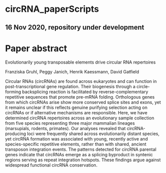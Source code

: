 # circRNA_paperScripts

## 16 Nov 2020, repository under development


# Paper abstract
Evolutionarily young transposable elements drive circular RNA repertoires

Franziska Gruhl, Peggy Janich, Henrik Kaessmann, David Gatfield

Circular RNAs (circRNAs) are found across eukaryotes and can function in post-transcriptional gene regulation. Their biogenesis through a circle-forming backsplicing reaction is facilitated by reverse-complementary repetitive sequences that promote pre-mRNA folding. Orthologous genes from which circRNAs arise show more conserved splice sites and exons, yet it remains unclear if this reflects genuine purifying selection acting on circRNAs or if alternative mechanisms are responsible. Here, we have determined circRNA repertoires across an evolutionary sample collection from five species representing three major mammalian lineages (marsupials, rodents, primates). Our analyses revealed that circRNA-producing loci were frequently shared across evolutionarily distant species, yet circRNA formation was associated with young, recently active and species-specific repetitive elements, rather than with shared, ancient transposon integration events. The patterns detected for circRNA parental genes indicate that circRNAs emerge as a splicing byproduct in syntenic regions serving as repeat integration hotspots. These findings argue against widespread functional circRNA conservation.
